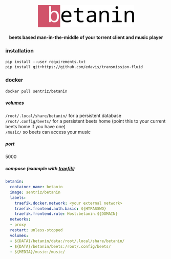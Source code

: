 <p align="center">
  <img width="300" src="https://github.com/sentriz/betanin/blob/master/betanin/client/src/assets/logo.png?raw=true">
</p>
<h4 align="center">beets based man-in-the-middle of your torrent client and music player</h4>

### installation

    pip install --user requirements.txt
    pip install git+https://github.com/edavis/transmission-fluid

### docker
`docker pull sentriz/betanin`  
##### volumes
`/root/.local/share/betanin/` for a persistent database  
`/root/.config/beets/` for a persistent beets home (point this to your current beets home if you have one)  
`/music/` so beets can access your music  
##### port
5000
##### compose (example with [traefik](https://traefik.io/))
```yml
betanin:
  container_name: betanin
  image: sentriz/betanin
  labels:
    traefik.docker.network: <your external network>
    traefik.frontend.auth.basic: ${HTPASSWD}
    traefik.frontend.rule: Host:betanin.${DOMAIN}
  networks:
  - proxy
  restart: unless-stopped
  volumes:
  - ${DATA}/betanin/data:/root/.local/share/betanin/
  - ${DATA}/betanin/beets:/root/.config/beets/
  - ${MEDIA}/music:/music/
```
